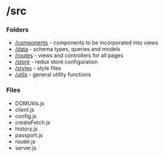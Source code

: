 # /src

### Folders

- [/components](/src/components) - components to be incorporated into views
- [/data](/src/data) - schema types, queries and models
- [/routes](/src/routes) - views and controllers for all pages
- [/store](/src/store) - redux store configuration
- [/styles](/src/styles) - style files
- [/utils](/src/utils) - general utility functions

### Files

- DOMUtils.js
- client.js
- config.js
- createFetch.js
- history.js
- passport.js
- router.js
- server.js
